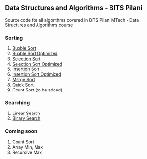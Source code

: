 ## Data Structures and Algorithms - BITS Pilani
Source code for all algorithms covered in BITS Pilani MTech - Data Structures and Algorithms course

### Sorting
1. [Bubble Sort](https://github.com/roopikasrinivas/bits_pilani_dsa/blob/master/src/sorting/BubbleSort.java)
2. [Bubble Sort Optimized](https://github.com/roopikasrinivas/bits_pilani_dsa/blob/master/src/sorting/BubbleSortOptimized.java)
3. [Selection Sort](https://github.com/roopikasrinivas/bits_pilani_dsa/blob/master/src/sorting/SelectionSort.java)
4. [Selection Sort Optimized](https://github.com/roopikasrinivas/bits_pilani_dsa/blob/master/src/sorting/SelectionSortOptimized.java)
5. [Insertion Sort](https://github.com/roopikasrinivas/bits_pilani_dsa/blob/master/src/sorting/InsertionSort.java)
6. [Insertion Sort Optimized](https://github.com/roopikasrinivas/bits_pilani_dsa/blob/master/src/sorting/InsertionSortOptimized.java)
7. [Merge Sort](https://github.com/roopikasrinivas/bits_pilani_dsa/blob/master/src/sorting/MergeSort.java)
8. [Quick Sort](https://github.com/roopikasrinivas/bits_pilani_dsa/blob/master/src/sorting/QuickSort.java)
9. Count Sort (to be added)

### Searching
1. [Linear Search](https://github.com/roopikasrinivas/bits_pilani_dsa/blob/master/src/searching/LinearSearch.java)
2. [Binary Search](https://github.com/roopikasrinivas/bits_pilani_dsa/blob/master/src/searching/BinarySearch.java)

### Coming soon
1. Count Sort
2. Array Min, Max 
3. Recursive Max

